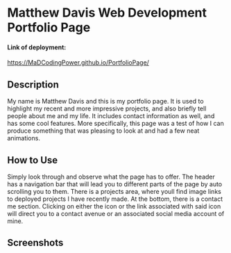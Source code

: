 # Matthew Davis Web Development Portfolio Page

#### Link of deployment:

https://MaDCodingPower.github.io/PortfolioPage/


## Description

My name is Matthew Davis and this is my portfolio page. It is used to highlight my recent and more impressive projects, and also briefly tell people
about me and my life. It includes contact information as well, and has some cool features. More specifically, this page was a test of how I can
produce something that was pleasing to look at and had a few neat animations.

## How to Use

Simply look through and observe what the page has to offer. The header has a navigation bar that will lead you to different parts of the page by
auto scrolling you to them. There is a projects area, where youll find image links to deployed projects I have recently made. At the bottom, there 
is a contact me section. Clicking on either the icon or the link associated with said icon will direct you to a contact avenue or an associated 
social media account of mine.

## Screenshots


